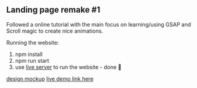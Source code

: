 ## Landing page remake #1

Followed a online tutorial with the main focus on learning/using GSAP and Scroll magic to create nice animations.

Running the website:

 1. npm install
 2. npm run start
 3. use [live server](https://marketplace.visualstudio.com/items?itemName=ritwickdey.LiveServer) to run the website - done 🚀

[design mockup](https://www.dropbox.com/s/kabohcf4ksor0di/Web%20design%20M.xd)
[live demo link here](https://southojere.github.io/website-remakes/html-css-hero-animation/)
